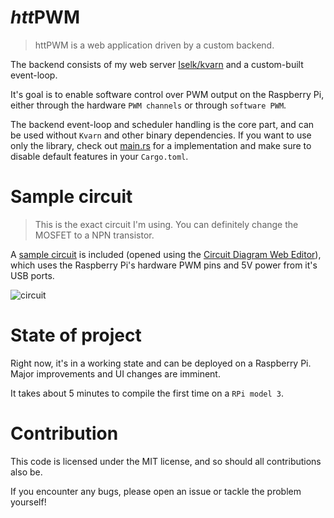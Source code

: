 # *htt***PWM**

> httPWM is a web application driven by a custom backend.

The backend consists of my web server [Iselk/kvarn](https://github.com/Icelk/kvarn)
and a custom-built event-loop.

It's goal is to enable software control over PWM output on the Raspberry Pi,
either through the hardware `PWM channels` or through `software PWM`.

The backend event-loop and scheduler handling is the core part, and can be used without `Kvarn` and other binary dependencies.
If you want to use only the library, check out [main.rs](src/bin/main.rs) for a implementation and make sure to disable default features in your `Cargo.toml`.


# Sample circuit

> This is the exact circuit I'm using. You can definitely change the MOSFET to a NPN transistor.

A [sample circuit](resources/circuit.cddx) is included (opened using the [Circuit Diagram Web Editor](https://www.circuit-diagram.org/editor/)),
which uses the Raspberry Pi's hardware PWM pins and 5V power from it's USB ports.

![circuit](resources/circuit.svg)

# State of project

Right now, it's in a working state and can be deployed on a Raspberry Pi. Major improvements and UI changes are imminent.

It takes about 5 minutes to compile the first time on a `RPi model 3`.

# Contribution

This code is licensed under the MIT license, and so should all contributions also be.

If you encounter any bugs, please open an issue or tackle the problem yourself!
